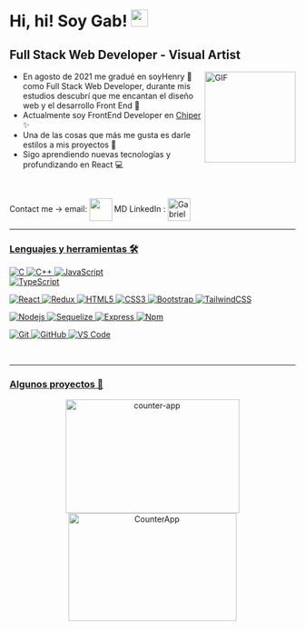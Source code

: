 # Hi, hi! Soy Gab! <img width="30px" src="https://media.tenor.com/images/3b388fe03da271d2674faf85eb7c3fcd/tenor.gif" /> 


## Full Stack Web Developer   -   Visual Artist

<img align="right" alt="GIF" height="160px" src="https://i0.wp.com/i.pinimg.com/originals/47/37/f3/4737f384e164cab17788950cca6a312c.gif" />

- En agosto de 2021 me gradué en soyHenry 🚀 como Full Stack Web Developer, 
  durante mis estudios descubrí que me encantan el diseño web y 
  el desarrollo Front End 💟
- Actualmente soy FrontEnd Developer en <a href="https://www.linkedin.com/company/chiperinc/mycompany" />Chiper<a/> :sparkles:
- Una de las cosas que más me gusta es darle estilos a mis proyectos 🎨
- Sigo aprendiendo nuevas tecnologías y profundizando en React 💻

<br />

Contact me ->   email: </a> <a href = "mailto: gab.f.lescano@gmail.com"><img align="center" src="https://image.flaticon.com/icons/png/512/2630/2630491.png" height="40" width="40" /></a>   MD LinkedIn : <a href="https://www.linkedin.com/in/gabriela-lescano/" target="blank"><img align="center" src="https://image.flaticon.com/icons/png/512/2630/2630674.png" alt="GabrielaLescano" height="40" width="40" />

---

### Lenguajes y herramientas 🛠 


![C](https://img.shields.io/badge/-C-A8B9CC?style=&logo=c&logoColor=ffffff) 
![C++](https://img.shields.io/badge/-C++-35A5E7?&logo=cplusplus&logoColor=ffffff) 
![JavaScript](https://img.shields.io/badge/-JavaScript-%23F7DF1C?&logo=javascript&logoColor=000000&labelColor=%23F7DF1C&color=%23FFCE5A)  
![TypeScript](https://img.shields.io/badge/-Typescript-%23035CD7?style=&logo=typescript&logoColor=ffffff)
  
![React](https://img.shields.io/badge/-React-61DAFB?style=&logo=react&logoColor=ffffff)
![Redux](https://img.shields.io/badge/-Redux-A444E8?style=&logo=redux&logoColor=ffffff)
![HTML5](https://img.shields.io/badge/-HTML5-%23E44D27?style=&logo=html5&logoColor=ffffff)
![CSS3](https://img.shields.io/badge/-CSS3-%231572B6?style=&logo=css3)
![Bootstrap](https://img.shields.io/badge/-Bootstrap-55246A?style=&logo=Bootstrap&logoColor=9900EF)
![TailwindCSS](https://img.shields.io/badge/-TailwindCSS-00D2EC?style=&logo=tailwindcss&logoColor=ffffff)
  
![Nodejs](https://img.shields.io/badge/-Nodejs-6FD61F?style=&logo=Node.js&logoColor=ffffff)
![Sequelize](https://img.shields.io/badge/-Sequelize-%2300B2FD?style=&logo=sequelize&logoColor=ffffff)
![Express](https://img.shields.io/badge/-Express-F6FFEC?style=&logo=express&logoColor=000000)
![Npm](https://img.shields.io/badge/-npm-CB3837?style=&logo=npm)
  
![Git](https://img.shields.io/badge/-Git-%23FF6900?style=&logo=git&logoColor=%23ffffff)
![GitHub](https://img.shields.io/badge/-GitHub-181717?style=&logo=github)
![VS Code](http://img.shields.io/badge/-VS%20Code-007ACC?style=&logo=visual-studio-code&logoColor=ffffff)


<br />

---
  
### Algunos proyectos 📝
<div align='center'>
<a href="https://github.com/GabrielaLescano/CounterApp"><img width="306" height="200" src="https://denvercoder1-github-readme-stats.vercel.app/api/pin/?username=GabrielaLescano&repo=CounterApp&theme=react&bg_color=1F222E&title_color=F85D7F&icon_color=F8D866&hide_border=true&show_icons=false" alt="counter-app"></a>
<a href="https://github.com/GabrielaLescano/CounterApp" target="_blank"><img width="296" height="190" alt="CounterApp" src="https://media.giphy.com/media/aNHsubPovWdsPqJ5if/giphy.gif" /></a>
</div>
<br />
